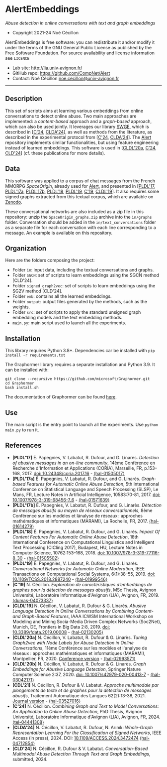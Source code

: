 AlertEmbeddings
=======
*Abuse detection in online conversations with text and graph embeddings*

* Copyright 2021-24 Noé Cécillon

AlertEmbeddings is free software: you can redistribute it and/or modify it under the terms of the GNU General Public License as published by the Free Software Foundation. For source availability and license information see `LICENCE`

* Lab site: http://lia.univ-avignon.fr/
* GitHub repo: https://github.com/CompNet/Alert
* Contact: Noé Cécillon <noe.cecillon@univ-avignon.fr>

-----------------------------------------------------------------------


## Description
This set of scripts aims at learning various embeddings from online conversations to detect online abuse. Two main approaches are implemented: a *content-based* approach and a *graph-based* approach, which can also be used jointly. It leverages our library [SWGE](https://github.com/CompNet/SWGE), which is described in [[C'24](#references), [CLDA'24](#references)], as well as methods from the literature, as described in the experimental protocol from [[C'24](#references), [CLDA'24](#references)]. The [Alert](https://github.com/CompNet/Alert) repository implements similar functionalities, but using feature engineering instead of learned embeddings. This software is used in [[CLDL'20a](#references), [C'24](#references), [CLD'24](#references)] (cf. these publications for more details).


## Data
This software was applied to a corpus of chat messages from the French MMORPG *SpaceOrigin*, already used for [Alert](https://github.com/CompNet/Alert), and presented in [[PLDL'17](#references), [PLDL'17a](#references), [PLDL'17b](#references), [PLDL'18](#references), [PLDL'19](#references), [C'19](#references), [CLDL'19](#references)]. It also requires some signed graphs extracted from this textual corpus, which are available on [Zenodo](https://doi.org/10.5281/zenodo.11617245). 

These conversational networks are also included as a zip file in this repository:  unzip the `SpaceOrigin_graphs.zip` archive into the `in/graphs` folder. Conversation should be added in the `in/text_conversations` folder as a separate file for each conversation with each line corresponding to a message. An example is available on this repository.


## Organization
Here are the folders composing the project:
* Folder `in`: input data, including the textual conversations and graphs.
* Folder `SGCN`: set of scripts to learn embeddings using the SGCN method [CLD'24].
* Folder `signed_graph2vec`: set of scripts to learn embeddings using the SG2V method [CLD'24].
* Folder `emb`: contains all the learned embeddings. 
* Folder `output`: output files generated by the methods, such as the weights.
* Folder `src`: set of scripts to apply the standard unsigned graph embedding models and the text embedding methods.
* `main.py`: main script used to launch all the experiments.


## Installation
This library requires Python 3.8+. Dependencies car be installed with `pip install -r requirements.txt`

The Graphormer library requires a separate installation and Python 3.9. 
It can be installed with:
```
git clone --recursive https://github.com/microsoft/Graphormer.git
cd Graphormer
bash install.sh
```
The documentation of Graphormer can be found [here](https://graphormer.readthedocs.io/en/latest/).


## Use
The main script is the entry point to launch all the experiments. Use `python main.py` to run it.


## References
* **[PLDL'17]** É. Papegnies, V. Labatut, R. Dufour, and G. Linarès. *Detection of abusive messages in an on-line community*, 14ème Conférence en Recherche d'Information et Applications (CORIA), Marseille, FR, p.153–168, 2017. [doi: 10.24348/coria.2017.16](https://doi.org/10.24348/coria.2017.16) - [⟨hal-01505017⟩](https://hal.archives-ouvertes.fr/hal-01505017)
* **[PLDL'17a]** É. Papegnies, V. Labatut, R. Dufour, and G. Linarès. *Graph-based Features for Automatic Online Abuse Detection*, 5th International Conference on Statistical Language and Speech Processing (SLSP), Le Mans, FR, Lecture Notes in Artificial Intelligence, 10583:70-81, 2017. [doi: 10.1007/978-3-319-68456-7_6](https://doi.org/10.1007/978-3-319-68456-7_6) - [⟨hal-01571639⟩](https://hal.archives-ouvertes.fr/hal-01571639)
* **[PLDL'17b]** É. Papegnies, V. Labatut, R. Dufour, and G. Linarès. *Détection de messages abusifs au moyen de réseaux conversationnels*, 8ème Conférence sur les modèles et lánalyse de réseaux : approches mathématiques et informatiques (MARAMI), La Rochelle, FR, 2017. [⟨hal-01614279⟩](https://hal.archives-ouvertes.fr/hal-01614279)
* **[PLDL'18]** É. Papegnies, V. Labatut, R. Dufour, and G. Linarès. *Impact Of Content Features For Automatic Online Abuse Detection*, 18th International Conference on Computational Linguistics and Intelligent Text Processing (CICling 2017), Budapest, HU, Lecture Notes in Computer Science, 10762:153–168, 2018. [doi: 10.1007/978-3-319-77116-8_30](https://doi.org/10.1007/978-3-319-77116-8_30) - [⟨hal-01505502⟩](https://hal.archives-ouvertes.fr/hal-01505502)
* **[PLDL'19]** É. Papegnies, V. Labatut, R. Dufour, and G. Linarès. *Conversational Networks for Automatic Online Moderation*, IEEE Transactions on Computational Social Systems, 6(1):38–55, 2019. [doi: 10.1109/TCSS.2018.2887240](https://doi.org/10.1109/TCSS.2018.2887240) - [⟨hal-01999546⟩](https://hal.archives-ouvertes.fr/hal-01999546)
* **[C'19]** N. Cécillon. *Exploration de caractéristiques d’embeddings de graphes pour la détection de messages abusifs*, MSc Thesis, Avignon Université, Laboratoire Informatique d'Avignon (LIA), Avignon, FR, 2019. [⟨dumas-04073337⟩](https://dumas.ccsd.cnrs.fr/dumas-04073337)
* **[CLDL'19]** N. Cécillon, V. Labatut, R. Dufour & G. Linarès. *Abusive Language Detection in Online Conversations by Combining Content- and Graph-Based Features*, IAAA ICWSM International Workshop on Modeling and Mining Socia-Media Driven Complex Networks (Soc2Net), Munich, DE, Frontiers in Big Data 2:8, 2019. [doi: 10.3389/fdata.2019.00008](https://doi.org/10.3389/fdata.2019.00008) - [⟨hal-02130205⟩](https://hal.archives-ouvertes.fr/hal-02130205)
* **[CLDL'20a]** N. Cécillon, V. Labatut, R. Dufour & G. Linarès. *Tuning Graph2vec with Node Labels for Abuse Detection in Online Conversations*, 11ème Conférence sur les modèles et l'analyse de réseaux : approches mathématiques et informatiques (MARAMI), Montpellier, FR, 2020. [Conference version](http://ceur-ws.org/Vol-2750/paper8.pdf) - [⟨hal-02993571⟩](https://hal.archives-ouvertes.fr/hal-02993571)
* **[CLDL'20b]** N. Cécillon, V. Labatut, R. Dufour & G. Linarès. *Graph Embeddings for Abusive Language Detection*, Springer Nature Computer Science 2:37, 2020. [doi: 10.1007/s42979-020-00413-7](http://doi.org/10.1007/s42979-020-00413-7) - [⟨hal-03042171⟩](https://hal.archives-ouvertes.fr/hal-03042171)
* **[CDL'21]** N. Cécillon, R. Dufour & V. Labatut. *Approche multimodale par plongements de texte et de graphes pour la détection de messages abusifs*, Traitement Automatique des Langues 62(2):13-38, 2021. [Journal version](https://www.atala.org/content/tal_62_2_-0) - [⟨hal-03527016⟩](https://hal.archives-ouvertes.fr/hal-03527016)
* **[C'24]** N. Cécillon. *Combining Graph and Text to Model Conversations: An Application to Online Abuse Detection*, PhD Thesis, Avignon Université, Laboratoire Informatique d'Avignon (LIA), Avignon, FR, 2024. [⟨tel-04441308⟩](https://hal.archives-ouvertes.fr/tel-04441308)
* **[CLDA'24]** N. Cécillon, V. Labatut, R. Dufour, N. Arınık: *Whole-Graph Representation Learning For the Classification of Signed Networks*, IEEE Access (in press), 2024. DOI: [10.1109/ACCESS.2024.3472474](https://dx.doi.org/10.1109/ACCESS.2024.3472474) [⟨hal-04712854⟩](https://hal.archives-ouvertes.fr/hal-04712854)
* **[CLD'24]** N. Cécillon, R. Dufour & V. Labatut. *Conversation-Based Multimodal Abuse Detection Through Text and Graph Embeddings*, submitted, 2024.
